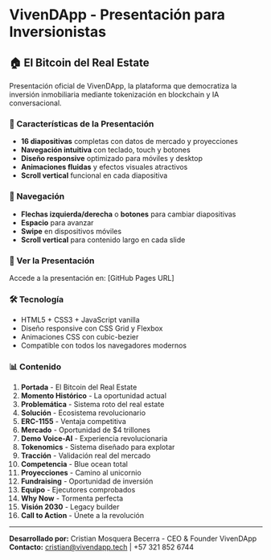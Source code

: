 # VivenDApp - Presentación para Inversionistas

## 🏠 El Bitcoin del Real Estate

Presentación oficial de VivenDApp, la plataforma que democratiza la inversión inmobiliaria mediante tokenización en blockchain y IA conversacional.

### 🎯 Características de la Presentación

- **16 diapositivas** completas con datos de mercado y proyecciones
- **Navegación intuitiva** con teclado, touch y botones
- **Diseño responsive** optimizado para móviles y desktop
- **Animaciones fluidas** y efectos visuales atractivos
- **Scroll vertical** funcional en cada diapositiva

### 🚀 Navegación

- **Flechas izquierda/derecha** o **botones** para cambiar diapositivas
- **Espacio** para avanzar
- **Swipe** en dispositivos móviles
- **Scroll vertical** para contenido largo en cada slide

### 📱 Ver la Presentación

Accede a la presentación en: [GitHub Pages URL]

### 🛠 Tecnología

- HTML5 + CSS3 + JavaScript vanilla
- Diseño responsive con CSS Grid y Flexbox
- Animaciones CSS con cubic-bezier
- Compatible con todos los navegadores modernos

### 📊 Contenido

1. **Portada** - El Bitcoin del Real Estate
2. **Momento Histórico** - La oportunidad actual
3. **Problemática** - Sistema roto del real estate
4. **Solución** - Ecosistema revolucionario
5. **ERC-1155** - Ventaja competitiva
6. **Mercado** - Oportunidad de $4 trillones
7. **Demo Voice-AI** - Experiencia revolucionaria
8. **Tokenomics** - Sistema diseñado para explotar
9. **Tracción** - Validación real del mercado
10. **Competencia** - Blue ocean total
11. **Proyecciones** - Camino al unicornio
12. **Fundraising** - Oportunidad de inversión
13. **Equipo** - Ejecutores comprobados
14. **Why Now** - Tormenta perfecta
15. **Visión 2030** - Legacy builder
16. **Call to Action** - Únete a la revolución

---

**Desarrollado por:** Cristian Mosquera Becerra - CEO & Founder VivenDApp  
**Contacto:** cristian@vivendapp.tech | +57 321 852 6744
